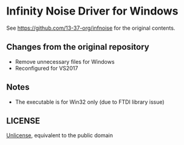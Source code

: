 # Infinity Noise Driver for Windows

See https://github.com/13-37-org/infnoise for the original contents.

## Changes from the original repository

* Remove unnecessary files for Windows
* Reconfigured for VS2017

## Notes

* The executable is for Win32 only (due to FTDI library issue)

## LICENSE

[Unlicense](http://unlicense.org/), equivalent to the public domain
